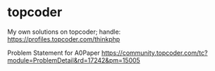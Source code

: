 # topcoder
My own solutions on topcoder; handle: https://profiles.topcoder.com/thinkphp


Problem Statement for A0Paper https://community.topcoder.com/tc?module=ProblemDetail&rd=17242&pm=15005
